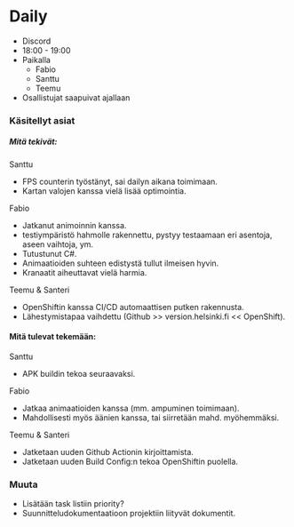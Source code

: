 # Daily

- Discord
- 18:00 - 19:00
- Paikalla
	- Fabio
	- Santtu
	- Teemu
- Osallistujat saapuivat ajallaan

### Käsitellyt asiat

##### Mitä tekivät:

Santtu
- FPS counterin työstänyt, sai dailyn aikana toimimaan.
- Kartan valojen kanssa vielä lisää optimointia.

Fabio
- Jatkanut animoinnin kanssa.
- testiympäristö hahmolle rakennettu, pystyy testaamaan eri asentoja, aseen vaihtoja, ym.
- Tutustunut C#.
- Animaatioiden suhteen edistystä tullut ilmeisen hyvin.
- Kranaatit aiheuttavat vielä harmia.

Teemu & Santeri
- OpenShiftin kanssa CI/CD automaattisen putken rakennusta.
- Lähestymistapaa vaihdettu (Github >> version.helsinki.fi << OpenShift).

#### Mitä tulevat tekemään: 

Santtu
- APK buildin tekoa seuraavaksi.

Fabio
- Jatkaa animaatioiden kanssa (mm. ampuminen toimimaan).
- Mahdollisesti myös äänien kanssa, tai siirretään mahd. myöhemmäksi.

Teemu & Santeri
- Jatketaan uuden Github Actionin kirjoittamista.
- Jatketaan uuden Build Config:n tekoa OpenShiftin puolella.
### Muuta

- Lisätään task listiin priority?
- Suunnitteludokumentaatioon projektiin liityvät dokumentit.